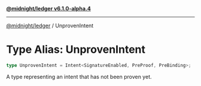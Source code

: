[**@midnight/ledger v6.1.0-alpha.4**](../README.md)

***

[@midnight/ledger](../globals.md) / UnprovenIntent

# Type Alias: UnprovenIntent

```ts
type UnprovenIntent = Intent<SignatureEnabled, PreProof, PreBinding>;
```

A type representing an intent that has not been proven yet.
